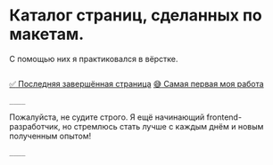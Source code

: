 # Каталог страниц, сделанных по макетам.
С помощью них я практиковался в вёрстке.
```
```
[:white_check_mark: Последняя завершённая страница]()
[:sweat_smile: Самая первая моя работа](https://github.com/jkenix/JKP/tree/alisayed)
```
____
```
Пожалуйста, не судите строго. Я ещё начинающий frontend-разработчик, но стремлюсь стать лучше с каждым днём и новым полученным опытом!
```
____
```
